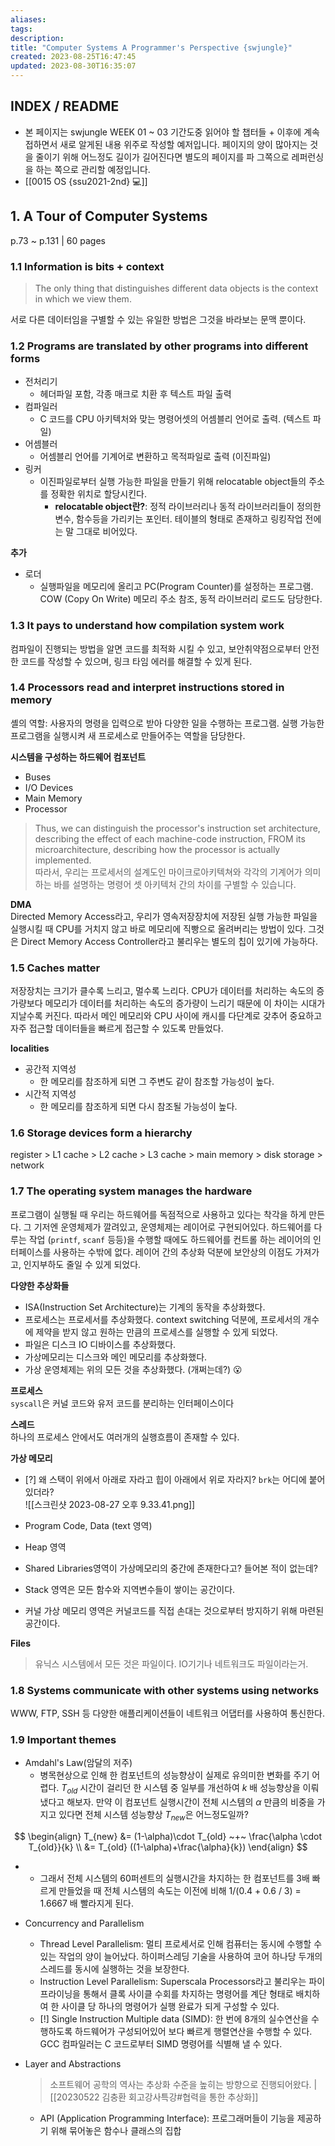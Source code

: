 ```yaml
---
aliases: 
tags: 
description:
title: "Computer Systems A Programmer's Perspective {swjungle}"
created: 2023-08-25T16:47:45
updated: 2023-08-30T16:35:07
---
```


## INDEX / README

- 본 페이지는 swjungle WEEK 01 ~ 03 기간도중 읽어야 할 챕터들 + 이후에 계속 접하면서 새로 알게된 내용 위주로 작성할 예저입니다. 페이지의 양이 많아지는 것을 줄이기 위해 어느정도 길이가 길어진다면 별도의 페이지를 파 그쪽으로 레퍼런싱을 하는 쪽으로 관리할 예정입니다.
- [[0015 OS {ssu2021-2nd} 💻]]

## 1. A Tour of Computer Systems

p.73 ~ p.131 | 60 pages

### 1.1 Information is bits + context

> The only thing that distinguishes different data objects is the context in which we view them.

서로 다른 데이터임을 구별할 수 있는 유일한 방법은 그것을 바라보는 문맥 뿐이다.

### 1.2 Programs are translated by other programs into different forms

- 전처리기
	- 헤더파일 포함, 각종 매크로 치환 후 텍스트 파일 출력
- 컴파일러
	- C 코드를 CPU 아키텍처와 맞는 명령어셋의 어셈블리 언어로 출력. (텍스트 파일)
- 어셈블러
	- 어셈블리 언어를 기계어로 변환하고 목적파일로 출력 (이진파일)
- 링커
	- 이진파일로부터 실행 가능한 파일을 만들기 위해 relocatable object들의 주소를 정확한 위치로 할당시킨다.
		- **relocatable object란?**: 정적 라이브러리나 동적 라이브러리들이 정의한 변수, 함수등을 가리키는 포인터. 테이블의 형태로 존재하고 링킹작업 전에는 말 그대로 비어있다.

**추가**

- 로더
	- 실행파일을 메모리에 올리고 PC(Program Counter)를 설정하는 프로그램. COW (Copy On Write) 메모리 주소 참조, 동적 라이브러리 로드도 담당한다.

### 1.3 It pays to understand how compilation system work

컴파일이 진행되는 방법을 알면 코드를 최적화 시킬 수 있고, 보안취약점으로부터 안전한 코드를 작성할 수 있으며, 링크 타임 에러를 해결할 수 있게 된다.

### 1.4 Processors read and interpret instructions stored in memory

셸의 역할: 사용자의 명령을 입력으로 받아 다양한 일을 수행하는 프로그램. 실행 가능한 프로그램을 실행시켜 새 프로세스로 만들어주는 역할을 담당한다. 

**시스템을 구성하는 하드웨어 컴포넌트**
- Buses 
- I/O Devices
- Main Memory
- Processor

> Thus, we can distinguish the processor's instruction set architecture, describing the effect of each machine-code instruction, FROM its microarchitecture, describing how the processor is actually implemented.  
> 따라서, 우리는 프로세서의 설계도인 마이크로아키텍쳐와 각각의 기계어가 의미하는 바를 설명하는 명령어 셋 아키텍처 간의 차이를 구별할 수 있습니다.

**DMA**  
Directed Memory Access라고, 우리가 영속저장장치에 저장된 실행 가능한 파일을 실행시킬 때 CPU를 거치지 않고 바로 메모리에 직빵으로 올려버리는 방법이 있다. 그것은 Direct Memory Access Controller라고 불리우는 별도의 칩이 있기에 가능하다. 

### 1.5 Caches matter

저장장치는 크기가 클수록 느리고, 멀수록 느리다. CPU가 데이터를 처리하는 속도의 증가량보다 메모리가 데이터를 처리하는 속도의 증가량이 느리기 때문에 이 차이는 시대가 지날수록 커진다. 따라서 메인 메모리와 CPU 사이에 캐시를 다단계로 갖추어 중요하고 자주 접근할 데이터들을 빠르게 접근할 수 있도록 만들었다.

**localities**
- 공간적 지역성
	- 한 메모리를 참조하게 되면 그 주변도 같이 참조할 가능성이 높다.
- 시간적 지역성
	- 한 메모리를 참조하게 되면 다시 참조될 가능성이 높다.

### 1.6 Storage devices form a hierarchy

register > L1 cache > L2 cache > L3 cache > main memory > disk storage > network

### 1.7 The operating system manages the hardware

프로그램이 실행될 때 우리는 하드웨어를 독점적으로 사용하고 있다는 착각을 하게 만든다. 그 기저엔 운영체제가 깔려있고, 운영체제는 레이어로 구현되어있다. 하드웨어를 다루는 작업 (`printf`, `scanf` 등등)을 수행할 때에도 하드웨어를 컨트롤 하는 레이어의 인터페이스를 사용하는 수밖에 없다. 레이어 간의 추상화 덕분에 보안상의 이점도 가져가고, 인지부하도 줄일 수 있게 되었다.

**다양한 추상화들**
- ISA(Instruction Set Architecture)는 기계의 동작을 추상화했다.
- 프로세스는 프로세서를 추상화했다. context switching 덕분에, 프로세서의 개수에 제약을 받지 않고 원하는 만큼의 프로세스를 실행할 수 있게 되었다.
- 파일은 디스크 IO 디바이스를 추상화했다.
- 가상메모리는 디스크와 메인 메모리를 추상화했다.
- 가상 운영체제는 위의 모든 것을 추상화했다. (개쩌는데?) 😮

**프로세스**  
`syscall`은 커널 코드와 유저 코드를 분리하는 인터페이스이다

**스레드**  
하나의 프로세스 안에서도 여러개의 실행흐름이 존재할 수 있다.

**가상 메모리**
- [?] 왜 스택이 위에서 아래로 자라고 힙이 아래에서 위로 자라지? `brk`는 어디에 붙어있더라?  
![[스크린샷 2023-08-27 오후 9.33.41.png]]

- Program Code, Data (text 영역)
- Heap 영역
- Shared Libraries영역이 가상메모리의 중간에 존재한다고? 들어본 적이 없는데?
- Stack 영역은 모든 함수와 지역변수들이 쌓이는 공간이다.
- 커널 가상 메모리 영역은 커널코드를 직접 손대는 것으로부터 방지하기 위해 마련된 공간이다.

**Files**

> 유닉스 시스템에서 모든 것은 파일이다. IO기기나 네트워크도 파일이라는거. 

### 1.8 Systems communicate with other systems using networks

WWW, FTP, SSH 등 다양한 애플리케이션들이 네트워크 어댑터를 사용하여 통신한다.

### 1.9 Important themes

- Amdahl's Law(암달의 저주)
	- 병목현상으로 인해 한 컴포넌트의 성능향상이 실제로 유의미한 변화를 주기 어렵다. $T_{old}$ 시간이 걸리던 한 시스템 중 일부를 개선하여 $k$ 배 성능향상을 이뤄냈다고 해보자. 만약 이 컴포넌트 실행시간이 전체 시스템의 $\alpha$ 만큼의 비중을 가지고 있다면 전체 시스템 성능향상 $T_{new}$은 어느정도일까?

$$
\begin{align}
T_{new} &= (1-\alpha)\cdot T_{old} ~+~ \frac{\alpha \cdot T_{old}}{k} \\
&= T_{old} ((1-\alpha)+\frac{\alpha}{k})
\end{align}
$$

- 
	- 그래서 전체 시스템의 60퍼센트의 실행시간을 차지하는 한 컴포넌트를 3배 빠르게 만들었을 때 전체 시스템의 속도는 이전에 비해 1/(0.4 + 0.6 / 3) = 1.6667 배 빨라지게 된다. 

- Concurrency and Parallelism
	- Thread Level Parallelism: 멀티 프로세서로 인해 컴퓨터는 동시에 수행할 수 있는 작업의 양이 늘어났다. 하이퍼스레딩 기술을 사용하여 코어 하나당 두개의 스레드를 동시에 실행하는 것을 보장한다. 
	- Instruction Level Parallelism: Superscala Processors라고 불리우는 파이프라이닝을 통해서 클록 사이클 수회를 차지하는 명령어를 계단 형태로 배치하여 한 사이클 당 하나의 명령어가 실행 완료가 되게 구성할 수 있다.
	- [!] Single Instruction Multiple data (SIMD): 한 번에 8개의 실수연산을 수행하도록 하드웨어가 구성되어있어 보다 빠르게 행렬연산을 수행할 수 있다. GCC 컴파일러는 C 코드로부터 SIMD 명령어를 식별해 낼 수 있다.

- Layer and Abstractions

    > 소프트웨어 공학의 역사는 추상화 수준을 높히는 방향으로 진행되어왔다. |  [[20230522 김충환 회고강사특강#협력을 통한 추상화]] 

	- API (Application Programming Interface): 프로그래머들이 기능을 제공하기 위해 묶어놓은 함수나 클래스의 집합
